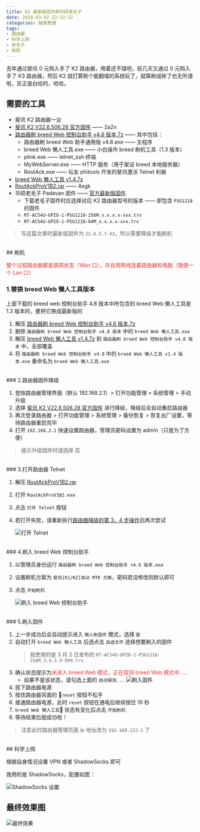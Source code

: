 ```yaml
---
title: K2 最新版固件刷华硕老毛子
date: 2018-03-02 22:22:22
categories: 触类旁通
tags:
- 路由器
- 科学上网
- 老毛子
- 刷机
---
```


去年通过斐讯 0 元购入手了 K2 路由器，用着还不错吧，前几天又通过 0 元购入手了 K3 路由器，然后 K2 就打算刷个能翻墙的系统玩了，就算刷成砖了也无所谓啦，反正是白给的，哈哈。

<!--more-->

## 需要的工具

- 斐讯 K2 路由器一台
- [斐讯 K2 V22.6.506.28 官方固件](https://pan.baidu.com/s/1slqkvF3) —— 2a2n
- [路由器刷 breed Web 控制台助手 v4.8 版本.7z](http://pan.baidu.com/s/1slym23j) —— 其中包括：
    - 路由器刷 breed Web 助手通用版 v4.8.exe —— 主程序
    - breed Web 懒人工具.exe —— 小白操作 breed 刷机工具（1.3 版本）
    - plink.exe —— telnet_ssh 终端
    - MyWebServer.exe —— HTTP 服务（用于架设 breed 本地服务器）
    - RoutAck.exe —— 坛友 phitools 开发的斐讯激活 Telnet 利器
- [breed Web 懒人工具 v1.4.7z](https://pan.baidu.com/s/1pNr9Soz)
- [RoutAckProV1B2.rar](https://pan.baidu.com/s/1c1FuPDA) —— 4egk
- 华硕老毛子 Padavan 固件 —— [官方最新版固件](https://eyun.baidu.com/s/3pLMbUqR)
    - 下载老毛子固件时应选择对应 K2 路由器型号的版本 —— 即包含 `PSG1218` 的固件
    - `RT-AC54U-GPIO-1-PSG1218-256M_x.x.x.x-xxx.trx`
    - `RT-AC54U-GPIO-1-PSG1218-64M_x.x.x.x-xxx.trx`

>写这篇文章时最新版固件为 `22.6.5.7.43`，所以需要降级才能刷机
>

<br/>
## 刷机

<font color="#dd3333">整个过程路由器都是联网状态（Wan 口），并且用网线连着路由器和电脑（随便一个 Lan 口）</font>

### 1.替换 breed Web 懒人工具版本

上面下载的 breed web 控制台助手 4.8 版本中所包含的 breed Web 懒人工具是 1.3 版本的，要把它换成最新版的

1. 解压 [路由器刷 breed Web 控制台助手 v4.8 版本.7z](http://pan.baidu.com/s/1slym23j)
1. 删除 `路由器刷 breed Web 控制台助手 v4.8 版本` 中的 `breed Web 懒人工具.exe`
1. 解压 [breed Web 懒人工具 v1.4.7z](https://pan.baidu.com/s/1pNr9Soz) 到 `路由器刷 breed Web 控制台助手 v4.8 版本` 中，全部覆盖
1. 将 `路由器刷 breed Web 控制台助手 v4.8` 中的 `breed Web 懒人工具 v1.4 版本.exe` 重命名为 `breed Web 懒人工具.exe`

<br/>
### 2.路由器固件降级

1. 登陆路由器管理界面（默认 192.168.2.1）> 打开功能管理 > 系统管理 > 手动升级
1. 选择 [斐讯 K2 V22.6.506.28 官方固件](https://pan.baidu.com/1slqkvF3) 进行降级，降级后会自动重启路由器
1. 再次登录路由器 > 打开功能管理 > 系统管理 > 备份恢复 > 恢复出厂设置，等待路由器重启完毕
1. 打开 `192.168.2.1` 快速设置路由器，管理员密码设置为 admin（只是为了方便）

>提示升级固件时请选择 否

<br/>
### 3.打开路由器 Telnet

1. 解压 [RoutAckProV1B2.rar](https://pan.baidu.com/s/1c1FuPDA)
1. 打开 `RoutAckProV1B2.exe`
1. 点击 `打开 Telnet` 按钮
1. 若打开失败，请重新执行[路由器降级的第 3、4 步操作](#2-路由器固件降级)后再次尝试

    ![打开 Telnet](http://wx3.sinaimg.cn/mw690/a6e9cb00ly1fozktyl9gbj20a308rt93.jpg)

<br/>
### 4.刷入 breed Web 控制台助手

1. 以管理员身份运行 `路由器刷 breed Web 控制台助手 v4.8 版本.exe`
1. 设置刷机方案为 `斐讯[K1/K2]自动 MTK 方案`，密码若没修改则默认即可
1. 点击 `开始刷机`

    ![刷入 breed Web 控制台助手](http://wx1.sinaimg.cn/mw690/a6e9cb00ly1fozkun2xd5j20bf0fmq3b.jpg)

<br/>
### 5.刷入固件

1. 上一步成功后会自动提示进入 `懒人刷固件` 模式，选择 `是`
1. 自动打开 `breed Web 懒人工具` 后选点击 `自选文件` 选择想要刷入的固件
    >我使用的是 3 月 2 日发布的 `RT-AC54U-GPIO-1-PSG1218-256M_3.4.3.9-099.trx`
1. 确认状态提示为<font color="#EE3333">未进入 breed Web 模式，正在探测 breed Web 模式中......</font>
    - 如果不是该状态，请勾选上面的 `自动探测...`
    ![刷入固件](http://wx1.sinaimg.cn/mw690/a6e9cb00ly1fozktywxyej20bz0bi74c.jpg)
1. 拔下路由器电源
1. 按住路由器背面的 `reset` 按钮不松手
1. 接通路由器电源，此时 `reset` 按钮在通电后继续按住 10 秒
1. `breed Web 懒人工具` 状态有变化后点击 `开始刷机`
1. 等待结束后就成功啦！

>注意此时路由器管理页面 ip 地址改为 `192.168.123.1` 了

<br/>
## 科学上网

根据自身情况设置 VPN 或者 ShadowSocks 即可

我用的是 ShadowSocks，配置如图：

![ShadowSocks 设置](http://wx3.sinaimg.cn/mw690/a6e9cb00ly1fozmout772j21k03744qp.jpg)

## 最终效果图

![最终效果](http://wx3.sinaimg.cn/mw690/a6e9cb00ly1fozml9if9dj21ho1fctog.jpg)